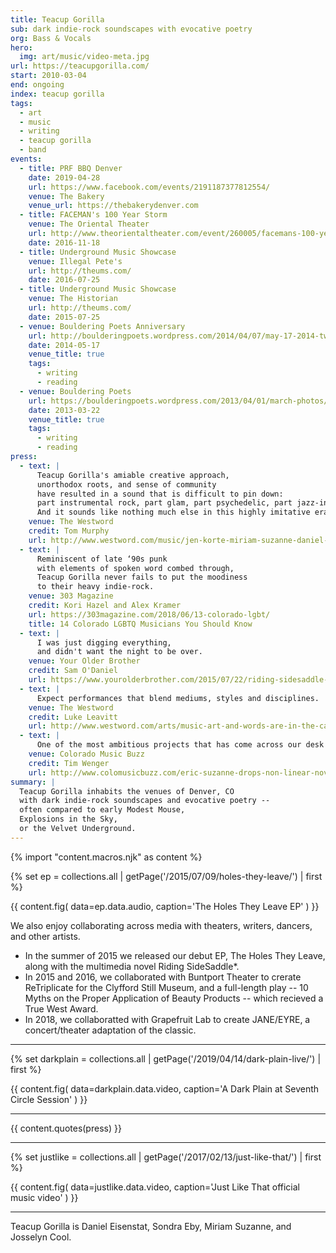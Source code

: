 ```yaml
---
title: Teacup Gorilla
sub: dark indie-rock soundscapes with evocative poetry
org: Bass & Vocals
hero:
  img: art/music/video-meta.jpg
url: https://teacupgorilla.com/
start: 2010-03-04
end: ongoing
index: teacup gorilla
tags:
  - art
  - music
  - writing
  - teacup gorilla
  - band
events:
  - title: PRF BBQ Denver
    date: 2019-04-28
    url: https://www.facebook.com/events/2191187377812554/
    venue: The Bakery
    venue_url: https://thebakerydenver.com
  - title: FACEMAN's 100 Year Storm
    venue: The Oriental Theater
    url: http://www.theorientaltheater.com/event/260005/facemans-100-year-storm-
    date: 2016-11-18
  - title: Underground Music Showcase
    venue: Illegal Pete's
    url: http://theums.com/
    date: 2016-07-25
  - title: Underground Music Showcase
    venue: The Historian
    url: http://theums.com/
    date: 2015-07-25
  - venue: Bouldering Poets Anniversary
    url: http://boulderingpoets.wordpress.com/2014/04/07/may-17-2014-two-year-anniversary/
    date: 2014-05-17
    venue_title: true
    tags:
      - writing
      - reading
  - venue: Bouldering Poets
    url: https://boulderingpoets.wordpress.com/2013/04/01/march-photos/
    date: 2013-03-22
    venue_title: true
    tags:
      - writing
      - reading
press:
  - text: |
      Teacup Gorilla's amiable creative approach,
      unorthodox roots, and sense of community
      have resulted in a sound that is difficult to pin down:
      part instrumental rock, part glam, part psychedelic, part jazz-inflected.
      And it sounds like nothing much else in this highly imitative era.
    venue: The Westword
    credit: Tom Murphy
    url: http://www.westword.com/music/jen-korte-miriam-suzanne-daniel-eisenstat-sondra-eby-of-teacup-gorilla-release-music-video-9001887
  - text: |
      Reminiscent of late ‘90s punk
      with elements of spoken word combed through,
      Teacup Gorilla never fails to put the moodiness
      to their heavy indie-rock.
    venue: 303 Magazine
    credit: Kori Hazel and Alex Kramer
    url: https://303magazine.com/2018/06/13-colorado-lgbt/
    title: 14 Colorado LGBTQ Musicians You Should Know
  - text: |
      I was just digging everything,
      and didn't want the night to be over.
    venue: Your Older Brother
    credit: Sam O'Daniel
    url: https://www.yourolderbrother.com/2015/07/22/riding-sidesaddle-with-teacup-gorilla-jen-korte-and-open-to-the-hound/
  - text: |
      Expect performances that blend mediums, styles and disciplines.
    venue: The Westword
    credit: Luke Leavitt
    url: http://www.westword.com/arts/music-art-and-words-are-in-the-cards-at-the-riding-sidesaddle-book-launch-6626798
  - text: |
      One of the most ambitious projects that has come across our desk recently.
    venue: Colorado Music Buzz
    credit: Tim Wenger
    url: http://www.colomusicbuzz.com/eric-suzanne-drops-non-linear-novel-in-conjunction-with-teacup-gorilla/
summary: |
  Teacup Gorilla inhabits the venues of Denver, CO
  with dark indie-rock soundscapes and evocative poetry --
  often compared to early Modest Mouse,
  Explosions in the Sky,
  or the Velvet Underground.
---
```

{% import "content.macros.njk" as content %}

{% set ep = collections.all | getPage('/2015/07/09/holes-they-leave/') | first %}

{{ content.fig(
  data=ep.data.audio,
  caption='The Holes They Leave EP'
) }}

We also enjoy collaborating across media
with theaters, writers, dancers, and other artists.

- In the summer of 2015 we released our debut EP,
  The Holes They Leave,
  along with the multimedia novel
  Riding SideSaddle*.
- In 2015 and 2016, we collaborated with Buntport Theater to crerate
  ReTriplicate for the Clyfford Still Museum,
  and a full-length play --
  10 Myths on the Proper Application of Beauty Products --
  which recieved a True West Award.
- In 2018, we collaboratted with Grapefruit Lab
  to create JANE/EYRE,
  a concert/theater adaptation of the classic.

---

{% set darkplain = collections.all | getPage('/2019/04/14/dark-plain-live/') | first %}

{{ content.fig(
  data=darkplain.data.video,
  caption='A Dark Plain at Seventh Circle Session'
) }}

---

{{ content.quotes(press) }}

---

{% set justlike = collections.all | getPage('/2017/02/13/just-like-that/') | first %}

{{ content.fig(
  data=justlike.data.video,
  caption='Just Like That official music video'
) }}

---

Teacup Gorilla is Daniel Eisenstat,
Sondra Eby,
Miriam Suzanne,
and Josselyn Cool.
